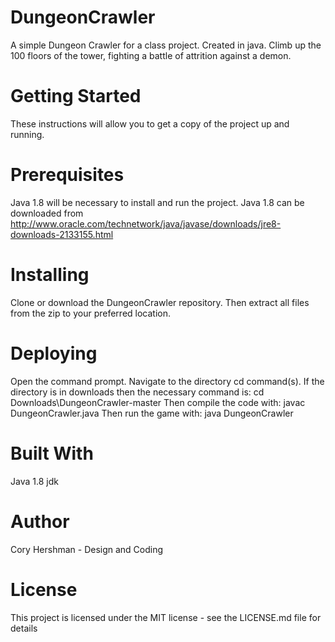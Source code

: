# DungeonCrawler
A simple Dungeon Crawler for a class project. Created in java. Climb up the 100 floors of the tower, fighting a battle of attrition against a demon.
# Getting Started
These instructions will allow you to get a copy of the project up and running.
# Prerequisites
Java 1.8 will be necessary to install and run the project. Java 1.8 can be downloaded from http://www.oracle.com/technetwork/java/javase/downloads/jre8-downloads-2133155.html
# Installing
Clone or download the DungeonCrawler repository. Then extract all files from the zip to your preferred location. 
# Deploying
Open the command prompt. Navigate to the directory cd command(s). If the directory is in downloads then the necessary command is: cd Downloads\DungeonCrawler-master
Then compile the code with: javac DungeonCrawler.java
Then run the game with: java DungeonCrawler
# Built With
Java 1.8 jdk
# Author
Cory Hershman - Design and Coding
# License
This project is licensed under the MIT license - see the LICENSE.md file for details
